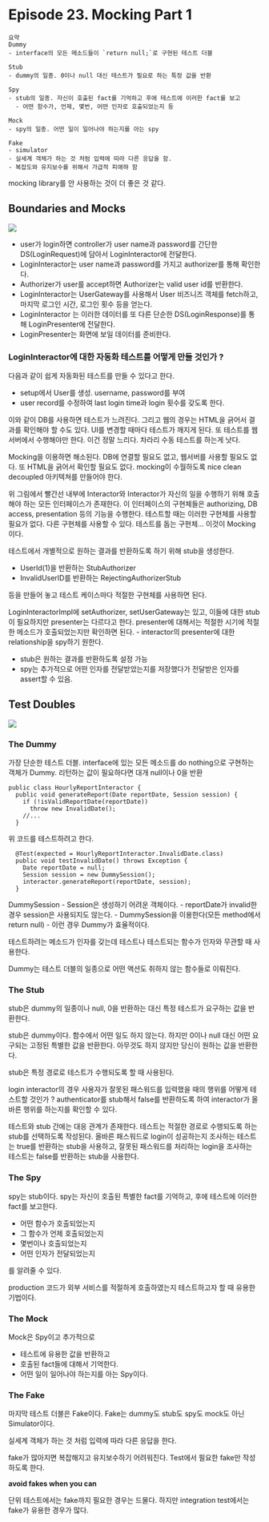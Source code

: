 # Episode 23. Mocking Part 1

``` 
요약
Dummy
- interface의 모든 메소드들이 `return null;`로 구현된 테스트 더블

Stub
- dummy의 일종. 0이나 null 대신 테스트가 필요로 하는 특정 값을 반환

Spy
- stub의 일종. 자신이 호출된 fact를 기억하고 후에 테스트에 이러한 fact를 보고
  - 어떤 함수가, 언제, 몇번, 어떤 인자로 호출되었는지 등

Mock
- spy의 일종. 어떤 일이 일어나야 하는지를 아는 spy

Fake
- simulator
- 실세계 객체가 하는 것 처럼 입력에 따라 다른 응답을 함.
- 복잡도와 유지보수를 위해서 가급적 피애햐 함
```

mocking library를 안 사용하는 것이 더 좋은 것 같다.

## Boundaries and Mocks

![](https://api.monosnap.com/rpc/file/download?id=CU3JCIfaywczeVNhMpgXwrOW5KQqUk)

* user가 login하면 controller가 user name과 password를 간단한 DS(LoginRequest)에 담아서 LoginInteractor에 전달한다.
* LoginInteractor는 user name과 password를 가지고 authorizer를 통해 확인한다.
* Authorizer가 user를 accept하면 Authorizer는 valid user id를 반환한다.
* LoginInteractor는 UserGateway를 사용해서 User 비즈니즈 객체를 fetch하고, 마지막 로그인 시간, 로그인 횟수 등을 얻는다.
* LoginInteractor 는 이러한 데이터를 또 다른 단순한 DS(LoginResponse)를 통해 LoginPresenter에 전달한다.
* LoginPresenter는 화면에 보일 데이터를 준비한다.

### LoginInteractor에 대한 자동화 테스트를 어떻게 만들 것인가 ?

다음과 같이 쉽게 자동화된 테스트를 만들 수 있다고 한다.

* setup에서 User를 생성. username, password를 부여
* user record를 수정하여 last login time과 login 횟수를 갖도록 한다.

이와 같이 DB를 사용하면 테스트가 느려진다. 그리고 웹의 경우는 HTML을 긁어서 결과를 확인해야 할 수도 있다. UI를 변경할 때마다 테스트가 깨지게 된다. 또 테스트를 웹서버에서 수행해야만 한다. 이건 정말 느리다. 차라리 수동 테스트를 하는게 낫다.

Mocking을 이용하면 해소된다. DB에 연결할 필요도 없고, 웹서버를 사용할 필요도 없다. 또 HTML을 긁어서 확인할 필요도 없다. mocking이 수월하도록 nice clean decoupled 아키텍쳐를 만들어야 한다.

위 그림에서 빨간선 내부에 Interactor와 Interactor가 자신의 일을 수행하기 위해 호출해야 하는 모든 인터페이스가 존재한다. 이 인터페이스의 구현체들은 authorizing, DB access, presentation 등의 기능을 수행한다. 테스트할 때는 이러한 구현체를 사용할 필요가 없다. 다른 구현체를 사용할 수 있다. 테스트를 돕는 구현체... 이것이 Mocking이다.

테스트에서 개별적으로 원하는 결과를 반환하도록 하기 위해 stub을 생성한다.

* UserId(1)을 반환하는 StubAuthorizer
* InvalidUserID를 반환하는 RejectingAuthorizerStub

등을 만들어 놓고 테스트 케이스마다 적절한 구현체를 사용하면 된다.

LoginInteractorImpl에 setAuthorizer, setUserGateway는 있고, 이들에 대한 stub이 필요하지만 presenter는 다르다고 한다. presenter에 대해서는 적절한 시기에 적절한 메소드가 호출되었는지만 확인하면 된다. - interactor의 presenter에 대한 relationship을 spy하기 원한다.

* stub은 원하는 결과를 반환하도록 설정 가능
* spy는 추가적으로 어떤 인자를 전달받았는지를 저장했다가 전달받은 인자를 assert할 수 있음.

## Test Doubles

![](https://api.monosnap.com/rpc/file/download?id=Twpm81WPaGXqhywpwPGvBisNluaKJt)

### The Dummy

가장 단순한 테스트 더블. interface에 있는 모든 메소드를 do nothing으로 구현하는 객체가 Dummy. 리턴하는 값이 필요하다면 대개 null이나 0을 반환

```
public class HourlyReportInteractor {
  public void generateReport(Date reportDate, Session session) {
    if (!isValidReportDate(reportDate))
      throw new InvalidDate();
    //...
  }
```  

위 코드를 테스트하려고 한다.

```
  @Test(expected = HourlyReportInteractor.InvalidDate.class)
  public void testInvalidDate() throws Exception {
    Date reportDate = null;
    Session session = new DummySession();
    interactor.generateReport(reportDate, session);
  }
```

DummySession - Session은 생성하기 어려운 객체이다. - reportDate가 invalid한 경우 session은 사용되지도 않는다. - DummySession을 이용한다(모든 method에서 return null) - 이런 경우 Dummy가 효율적이다.

테스트하려는 메소드가 인자를 갖는데 테스트나 테스트되는 함수가 인자와 무관할 때 사용한다.

Dummy는 테스트 더블의 일종으로 어떤 액션도 취하지 않는 함수들로 이뤄진다.

### The Stub

stub은 dummy의 일종이나 null, 0을 반환하는 대신 특정 테스트가 요구하는 값을 반환한다.

stub은 dummy이다. 함수에서 어떤 일도 하지 않는다. 하지만 0이나 null 대신 어떤 요구되는 고정된 특별한 값을 반환한다. 아무것도 하지 않지만 당신이 원하는 값을 반환한다.

stub은 특정 경로로 테스트가 수행되도록 할 때 사용된다.

login interactor의 경우 사용자가 잘못된 패스워드를 입력했을 때의 행위를 어떻게 테스트할 것인가 ? authenticator를 stub해서 false를 반환하도록 하여 interactor가 올바른 행위를 하는지를 확인할 수 있다.

테스트와 stub 간에는 대응 관계가 존재한다. 테스트는 적절한 경로로 수행되도록 하는 stub를 선택하도록 작성된다. 올바른 패스워드로 login이 성공하는지 조사하는 테스트는 true를 반환하는 stub을 사용하고, 잘못된 패스워드를 처리하는 login을 조사하는 테스트는 false를 반환하는 stub을 사용한다.

### The Spy

spy는 stub이다. spy는 자신이 호출된 특별한 fact를 기억하고, 후에 테스트에 이러한 fact를 보고한다.

* 어떤 함수가 호출되었는지
* 그 함수가 언제 호출되었는지
* 몇번이나 호출되었는지
* 어떤 인자가 전달되었는지

를 알려줄 수 있다.

production 코드가 외부 서비스를 적절하게 호출하였는지 테스트하고자 할 때 유용한 기법이다.

### The Mock

Mock은 Spy이고 추가적으로

* 테스트에 유용한 값을 반환하고
* 호출된 fact들에 대해서 기억한다.
* 어떤 일이 일어나야 하는지를 아는 Spy이다.

### The Fake

마지막 테스트 더블은 Fake이다. Fake는 dummy도 stub도 spy도 mock도 아닌 Simulator이다.

실세계 객체가 하는 것 처럼 입력에 따라 다른 응답을 한다.

fake가 많아지면 복잡해지고 유지보수하기 어려워진다. Test에서 필요한 fake만 작성하도록 한다.

**avoid fakes when you can**

단위 테스트에서는 fake까지 필요한 경우는 드물다. 하지만 integration test에서는 fake가 유용한 경우가 많다.